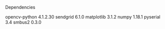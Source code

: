 Dependencies

opencv-python 4.1.2.30
sendgrid 6.1.0
matplotlib 3.1.2
numpy 1.18.1
pyserial 3.4
smbus2 0.3.0